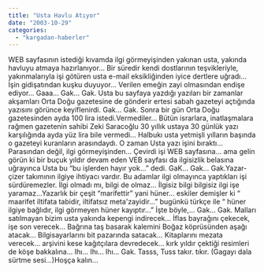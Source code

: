 ```yaml
---
title: "Usta Havlu Atıyor"
date: "2003-10-29"
categories: 
  - "kargadan-haberler"
---
```


WEB sayfasının istediği kıvamda ilgi görmeyişinden yakınan usta, yakında havluyu atmaya hazırlanıyor... Bir süredir kendi dostlarının teşvikleriyle, yakınmalarıyla işi götüren usta e-mail eksikliğinden iyice dertlere uğradı... İşin gidişatından kuşku duyuyor... Verilen emeğin zayi olmasından endişe ediyor... Gaaa... Gak... Gak. Usta bu sayfaya yazdığı yazıları bir zamanlar akşamları Orta Doğu gazetesine de gönderir ertesi sabah gazeteyi açtığında yazısını görünce keyiflenirdi. Gak... Gak. Sonra bir gün Orta Doğu gazetesinden ayda 100 lira istedi.Vermediler... Bütün israrlara, inatlaşmalara rağmen gazetenin sahibi Zeki Saracoğlu 30 yıllık ustaya 30 günlük yazı karşılığında ayda yüz lira bile vermedi... Halbukı usta yetmişli yılların başında o gazeteyi kuranların arasındaydı. O zaman Usta yazı işini bıraktı... Parasından değil, ilgi görmeyişinden... Çevirdi işi WEB sayfasına... ama gelin görün ki bir buçuk yıldır devam eden VEB sayfası da ilgisizlik belasına uğrayınca Usta bu “bu işlerden hayır yok...” dedi. GaK... Gak... Gak.Yazar-çizer takımının ilgiye ihtiyacı vardır. Bu adamlar ilgi olmayınca yaptıkları işi sürdüremezler. İlgi olmadı mı, bilgi de olmaz... İlgisiz bilgi bilgisiz ilgi işe yaramaz...Yazarlık bir çeşit “marifettir” yani hüner... eskiler demişler ki “ maarifet iltifata tabidir, iltifatsız meta'zayidir...” bugünkü türkçe ile “ hüner ilgiye bağlıdır, ilgi görmeyen hüner kayıptır...” İşte böyle,... Gak... Gak. Malları satılmayan bizim usta yakında kepengi indirecek... İflas bayrağını çekecek, işe son verecek... Bağrına taş basarak kalemini Boğaz köprüsünden aşağı atacak... Bilgisayarlarını bit pazarında satacak... Kitaplarını mezata verecek... arşivini kese kağıtçılara devredecek... kırk yıldır çektiği resimleri de köşe bakkalına... Ihı... Ihı... Ihı... Gak. Tasss, Tuss takır. tıkır. (Gagayı dala sürtme sesi...)Hoşça kalın...
